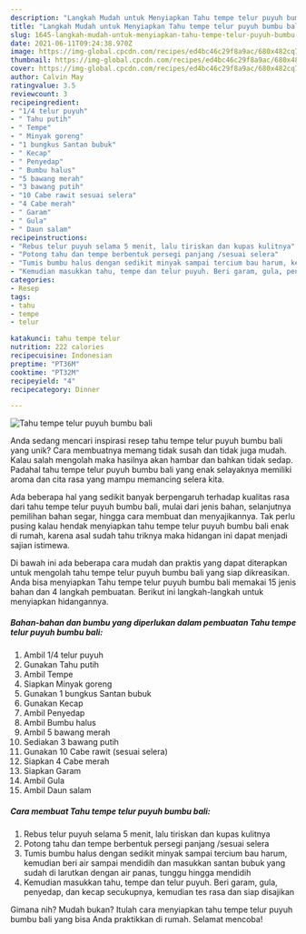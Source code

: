 ```yaml
---
description: "Langkah Mudah untuk Menyiapkan Tahu tempe telur puyuh bumbu bali yang Sempurna"
title: "Langkah Mudah untuk Menyiapkan Tahu tempe telur puyuh bumbu bali yang Sempurna"
slug: 1645-langkah-mudah-untuk-menyiapkan-tahu-tempe-telur-puyuh-bumbu-bali-yang-sempurna
date: 2021-06-11T09:24:38.970Z
image: https://img-global.cpcdn.com/recipes/ed4bc46c29f8a9ac/680x482cq70/tahu-tempe-telur-puyuh-bumbu-bali-foto-resep-utama.jpg
thumbnail: https://img-global.cpcdn.com/recipes/ed4bc46c29f8a9ac/680x482cq70/tahu-tempe-telur-puyuh-bumbu-bali-foto-resep-utama.jpg
cover: https://img-global.cpcdn.com/recipes/ed4bc46c29f8a9ac/680x482cq70/tahu-tempe-telur-puyuh-bumbu-bali-foto-resep-utama.jpg
author: Calvin May
ratingvalue: 3.5
reviewcount: 3
recipeingredient:
- "1/4 telur puyuh"
- " Tahu putih"
- " Tempe"
- " Minyak goreng"
- "1 bungkus Santan bubuk"
- " Kecap"
- " Penyedap"
- " Bumbu halus"
- "5 bawang merah"
- "3 bawang putih"
- "10 Cabe rawit sesuai selera"
- "4 Cabe merah"
- " Garam"
- " Gula"
- " Daun salam"
recipeinstructions:
- "Rebus telur puyuh selama 5 menit, lalu tiriskan dan kupas kulitnya"
- "Potong tahu dan tempe berbentuk persegi panjang /sesuai selera"
- "Tumis bumbu halus dengan sedikit minyak sampai tercium bau harum, kemudian beri air sampai mendidih dan masukkan santan bubuk yang sudah di larutkan dengan air panas, tunggu hingga mendidih"
- "Kemudian masukkan tahu, tempe dan telur puyuh. Beri garam, gula, penyedap, dan kecap secukupnya, kemudian tes rasa dan siap disajikan"
categories:
- Resep
tags:
- tahu
- tempe
- telur

katakunci: tahu tempe telur 
nutrition: 222 calories
recipecuisine: Indonesian
preptime: "PT36M"
cooktime: "PT32M"
recipeyield: "4"
recipecategory: Dinner

---
```



![Tahu tempe telur puyuh bumbu bali](https://img-global.cpcdn.com/recipes/ed4bc46c29f8a9ac/680x482cq70/tahu-tempe-telur-puyuh-bumbu-bali-foto-resep-utama.jpg)

Anda sedang mencari inspirasi resep tahu tempe telur puyuh bumbu bali yang unik? Cara membuatnya memang tidak susah dan tidak juga mudah. Kalau salah mengolah maka hasilnya akan hambar dan bahkan tidak sedap. Padahal tahu tempe telur puyuh bumbu bali yang enak selayaknya memiliki aroma dan cita rasa yang mampu memancing selera kita.

Ada beberapa hal yang sedikit banyak berpengaruh terhadap kualitas rasa dari tahu tempe telur puyuh bumbu bali, mulai dari jenis bahan, selanjutnya pemilihan bahan segar, hingga cara membuat dan menyajikannya. Tak perlu pusing kalau hendak menyiapkan tahu tempe telur puyuh bumbu bali enak di rumah, karena asal sudah tahu triknya maka hidangan ini dapat menjadi sajian istimewa.




Di bawah ini ada beberapa cara mudah dan praktis yang dapat diterapkan untuk mengolah tahu tempe telur puyuh bumbu bali yang siap dikreasikan. Anda bisa menyiapkan Tahu tempe telur puyuh bumbu bali memakai 15 jenis bahan dan 4 langkah pembuatan. Berikut ini langkah-langkah untuk menyiapkan hidangannya.

<!--inarticleads1-->

##### Bahan-bahan dan bumbu yang diperlukan dalam pembuatan Tahu tempe telur puyuh bumbu bali:

1. Ambil 1/4 telur puyuh
1. Gunakan  Tahu putih
1. Ambil  Tempe
1. Siapkan  Minyak goreng
1. Gunakan 1 bungkus Santan bubuk
1. Gunakan  Kecap
1. Ambil  Penyedap
1. Ambil  Bumbu halus
1. Ambil 5 bawang merah
1. Sediakan 3 bawang putih
1. Gunakan 10 Cabe rawit (sesuai selera)
1. Siapkan 4 Cabe merah
1. Siapkan  Garam
1. Ambil  Gula
1. Ambil  Daun salam




<!--inarticleads2-->

##### Cara membuat Tahu tempe telur puyuh bumbu bali:

1. Rebus telur puyuh selama 5 menit, lalu tiriskan dan kupas kulitnya
1. Potong tahu dan tempe berbentuk persegi panjang /sesuai selera
1. Tumis bumbu halus dengan sedikit minyak sampai tercium bau harum, kemudian beri air sampai mendidih dan masukkan santan bubuk yang sudah di larutkan dengan air panas, tunggu hingga mendidih
1. Kemudian masukkan tahu, tempe dan telur puyuh. Beri garam, gula, penyedap, dan kecap secukupnya, kemudian tes rasa dan siap disajikan




Gimana nih? Mudah bukan? Itulah cara menyiapkan tahu tempe telur puyuh bumbu bali yang bisa Anda praktikkan di rumah. Selamat mencoba!

